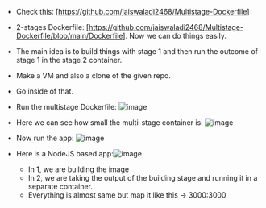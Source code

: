 - Check this: [https://github.com/jaiswaladi2468/Multistage-Dockerfile]
- 2-stages Dockerfile: [https://github.com/jaiswaladi2468/Multistage-Dockerfile/blob/main/Dockerfile]. Now we can do things easily.
- The main idea is to build things with stage 1 and then run the outcome of stage 1 in the stage 2 container. 



- Make a VM and also a clone of the given repo.
- Go inside of that.
- Run the multistage Dockerfile: ![image](https://github.com/iemad/Learning-DevOps-2023/assets/17620076/4bfa6f49-d885-4b09-b18d-c361e719f148)
- Here we can see how small the multi-stage container is: ![image](https://github.com/iemad/Learning-DevOps-2023/assets/17620076/0a01e5b1-22aa-458f-af2e-46c8b011f6fc)
- Now run the app: ![image](https://github.com/iemad/Learning-DevOps-2023/assets/17620076/5c5ce3f0-bd9a-466b-98db-2fc74eaba831)
- Here is a NodeJS based app:![image](https://github.com/iemad/Learning-DevOps-2023/assets/17620076/1e02c22b-b87b-4116-ba4a-1a96dd09b429)
  - In 1, we are building the image
  - In 2, we are taking the output of the building stage and running it in a separate container.
  - Everything is almost same but map it like this -> 3000:3000




